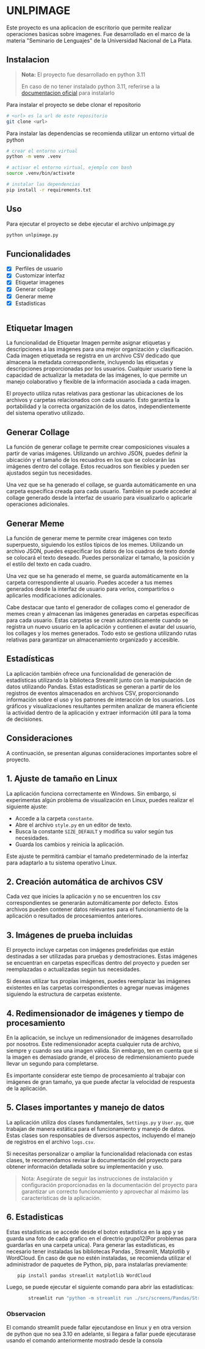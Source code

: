 # UNLPIMAGE

Este proyecto es una aplicacion de escritorio que permite realizar operaciones basicas sobre imagenes. Fue desarrollado en el marco de la materia "Seminario de Lenguajes" de la Universidad Nacional de La Plata.

## Instalacion

> **Nota:** El proyecto fue desarrollado en python 3.11
>
> En caso de no tener instalado python 3.11, referirse a la [documentacion oficial](https://www.python.org/downloads/) para instalarlo

Para instalar el proyecto se debe clonar el repositorio

```bash
# <url> es la url de este repositorio
git clone <url>
```

Para instalar las dependencias se recomienda utilizar un entorno virtual de python

```bash
# crear el entorno virtual
python -m venv .venv

# activar el entorno virtual, ejemplo con bash
source .venv/bin/activate

# instalar las dependencias
pip install -r requirements.txt
```

## Uso

Para ejecutar el proyecto se debe ejecutar el archivo unlpimage.py

```bash
python unlpimage.py
```

## Funcionalidades

- [X] Perfiles de usuario
- [X] Customizar interfaz
- [x] Etiquetar imagenes
- [x] Generar collage
- [x] Generar meme
- [x] Estadisticas
```

```
## Etiquetar Imagen

La funcionalidad de Etiquetar Imagen permite asignar etiquetas y descripciones a las imágenes para una mejor organización y clasificación. Cada imagen etiquetada se registra en un archivo CSV dedicado que almacena la metadata correspondiente, incluyendo las etiquetas y descripciones proporcionadas por los usuarios. Cualquier usuario tiene la capacidad de actualizar la metadata de las imágenes, lo que permite un manejo colaborativo y flexible de la información asociada a cada imagen.

El proyecto utiliza rutas relativas para gestionar las ubicaciones de los archivos y carpetas relacionados con cada usuario. Esto garantiza la portabilidad y la correcta organización de los datos, independientemente del sistema operativo utilizado.

## Generar Collage

La función de generar collage te permite crear composiciones visuales a partir de varias imágenes. Utilizando un archivo JSON, puedes definir la ubicación y el tamaño de los recuadros en los que se colocarán las imágenes dentro del collage. Estos recuadros son flexibles y pueden ser ajustados según tus necesidades.

Una vez que se ha generado el collage, se guarda automáticamente en una carpeta específica creada para cada usuario. También se puede acceder al collage generado desde la interfaz de usuario para visualizarlo o aplicarle operaciones adicionales.

## Generar Meme

La función de generar meme te permite crear imágenes con texto superpuesto, siguiendo los estilos típicos de los memes. Utilizando un archivo JSON, puedes especificar los datos de los cuadros de texto donde se colocará el texto deseado. Puedes personalizar el tamaño, la posición y el estilo del texto en cada cuadro.

Una vez que se ha generado el meme, se guarda automáticamente en la carpeta correspondiente al usuario. Puedes acceder a tus memes generados desde la interfaz de usuario para verlos, compartirlos o aplicarles modificaciones adicionales.

Cabe destacar que tanto el generador de collages como el generador de memes crean y almacenan las imágenes generadas en carpetas específicas para cada usuario. Estas carpetas se crean automáticamente cuando se registra un nuevo usuario en la aplicación y contienen el avatar del usuario, los collages y los memes generados. Todo esto se gestiona utilizando rutas relativas para garantizar un almacenamiento organizado y accesible.

## Estadísticas

La aplicación también ofrece una funcionalidad de generación de estadísticas utilizando la biblioteca Streamlit junto con la manipulación de datos utilizando Pandas. Estas estadísticas se generan a partir de los registros de eventos almacenados en archivos CSV, proporcionando información sobre el uso y los patrones de interacción de los usuarios. Los gráficos y visualizaciones resultantes permiten analizar de manera eficiente la actividad dentro de la aplicación y extraer información útil para la toma de decisiones.

## Consideraciones

A continuación, se presentan algunas consideraciones importantes sobre el proyecto.

## 1. Ajuste de tamaño en Linux

La aplicación funciona correctamente en Windows. Sin embargo, si experimentas algún problema de visualización en Linux, puedes realizar el siguiente ajuste:

- Accede a la carpeta `constante`.
- Abre el archivo `style.py` en un editor de texto.
- Busca la constante `SIZE_DEFAULT` y modifica su valor según tus necesidades.
- Guarda los cambios y reinicia la aplicación.

Este ajuste te permitirá cambiar el tamaño predeterminado de la interfaz para adaptarlo a tu sistema operativo Linux.

## 2. Creación automática de archivos CSV

Cada vez que inicies la aplicación y no se encuentren los csv correspondientes se generarán automáticamente por defecto. Estos archivos pueden contener datos relevantes para el funcionamiento de la aplicación o resultados de procesamientos anteriores.

## 3. Imágenes de prueba incluidas

El proyecto incluye carpetas con imágenes predefinidas que están destinadas a ser utilizadas para pruebas y demostraciones. Estas imágenes se encuentran en carpetas específicas dentro del proyecto y pueden ser reemplazadas o actualizadas según tus necesidades.

Si deseas utilizar tus propias imágenes, puedes reemplazar las imágenes existentes en las carpetas correspondientes o agregar nuevas imágenes siguiendo la estructura de carpetas existente.

## 4. Redimensionador de imágenes y tiempo de procesamiento

En la aplicación, se incluye un redimensionador de imágenes desarrollado por nosotros. Este redimensionador acepta cualquier ruta de archivo, siempre y cuando sea una imagen válida. Sin embargo, ten en cuenta que si la imagen es demasiado grande, el proceso de redimensionamiento puede llevar un segundo para completarse.

Es importante considerar este tiempo de procesamiento al trabajar con imágenes de gran tamaño, ya que puede afectar la velocidad de respuesta de la aplicación.

## 5. Clases importantes y manejo de datos

La aplicación utiliza dos clases fundamentales, `Settings.py` y `User.py`, que trabajan de manera estática para el funcionamiento y manejo de datos. Estas clases son responsables de diversos aspectos, incluyendo el manejo de registros en el archivo `logs.csv`.

Si necesitas personalizar o ampliar la funcionalidad relacionada con estas clases, te recomendamos revisar la documentación del proyecto para obtener información detallada sobre su implementación y uso.

> Nota: Asegúrate de seguir las instrucciones de instalación y configuración proporcionadas en la documentación del proyecto para garantizar un correcto funcionamiento y aprovechar al máximo las características de la aplicación.

## 6. Estadisticas

Estas estadisticas se accede desde el boton estadistica en la app y se guarda una foto de cada grafico en el directrio grupo12(Por problemas para guardarlas en una carpeta unica).
Para generar las estadísticas, es necesario tener instaladas las bibliotecas Pandas , Streamlit, Matplotlib y WordCloud. En caso de que no estén instaladas, se recomienda utilizar el administrador de paquetes de Python, pip, para instalarlas previamente:

```bash
    pip install pandas streamlit matplotlib WordCloud
```

Luego, se puede ejecutar el siguiente comando para abrir las estadísticas:

```bash
        streamlit run "python -m streamlit run ./src/screens/Pandas/Strlit/Inicio.py"
```

### Observacion 

El comando streamlit puede fallar ejecutandose en linux y en otra version de python que no sea 3.10 en adelante, si llegara a fallar puede ejecutarase usando el comando anteriormente mostrado desde la consola 
